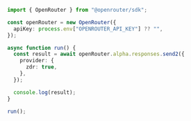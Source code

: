 <!-- Start SDK Example Usage [usage] -->
```typescript
import { OpenRouter } from "@openrouter/sdk";

const openRouter = new OpenRouter({
  apiKey: process.env["OPENROUTER_API_KEY"] ?? "",
});

async function run() {
  const result = await openRouter.alpha.responses.send2({
    provider: {
      zdr: true,
    },
  });

  console.log(result);
}

run();

```
<!-- End SDK Example Usage [usage] -->